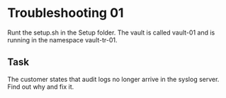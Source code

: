Troubleshooting 01
==================
Runt the setup.sh in the Setup folder.
The vault is called vault-01 and is running in the namespace vault-tr-01.

## Task
The customer states that audit logs no longer arrive in the syslog server. Find out why and fix it.